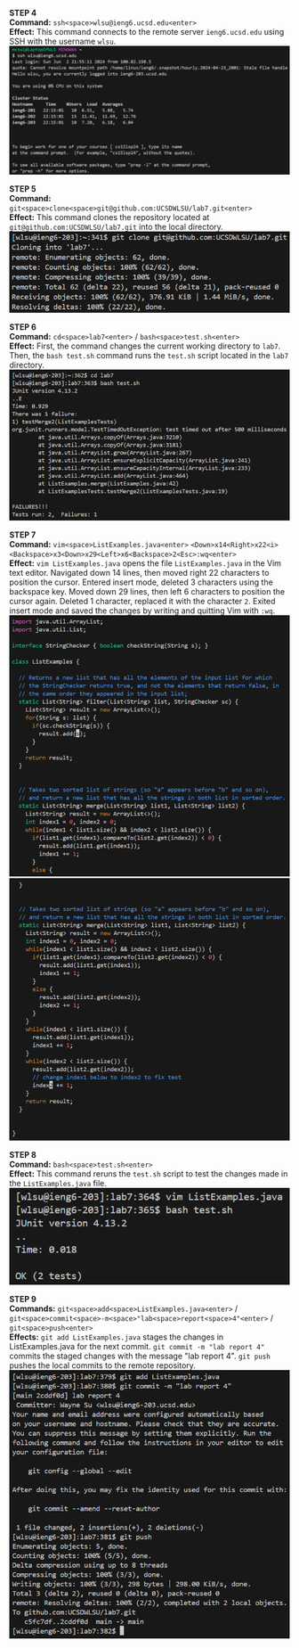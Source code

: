 **STEP 4**
<br>**Command:** `ssh<space>wlsu@ieng6.ucsd.edu<enter>`
<br>**Effect:** This command connects to the remote server `ieng6.ucsd.edu` using SSH with the username `wlsu`.
<br>![Image](lab4pic1.png)

**STEP 5**
<br>**Command:** `git<space>clone<space>git@github.com:UCSDWLSU/lab7.git<enter>`
<br>**Effect:** This command clones the repository located at `git@github.com:UCSDWLSU/lab7.git` into the local directory.
<br>![Image](lab4pic2.png)

**STEP 6**
<br>**Command:** `cd<space>lab7<enter>` / `bash<space>test.sh<enter>`
<br>**Effect:** First, the command changes the current working directory to `lab7`. Then, the `bash test.sh` command runs the `test.sh` script located in the `lab7` directory.
<br>![Image](lab4pic3.png)

**STEP 7**
<br>**Command:** `vim<space>ListExamples.java<enter>` `<Down>x14<Right>x22<i><Backspace>x3<Down>x29<Left>x6<Backspace>2<Esc>:wq<enter>`
<br>**Effect:** `vim ListExamples.java` opens the file `ListExamples.java` in the Vim text editor. Navigated down 14 lines, then moved right 22 characters to position the cursor. Entered insert mode, deleted 3 characters using the backspace key. Moved down 29 lines, then left 6 characters to position the cursor again. Deleted 1 character, replaced it with the character `2`. Exited insert mode and saved the changes by writing and quitting Vim with `:wq`.
<br>![Image](lab4pic5.png)
<br>![Image](lab4pic6.png)

**STEP 8**
<br>**Command:** `bash<space>test.sh<enter>`
<br>**Effect:** This command reruns the `test.sh` script to test the changes made in the `ListExamples.java` file.
<br>![Image](lab4pic4.png)

**STEP 9**
<br>**Commands:** `git<space>add<space>ListExamples.java<enter>` / `git<space>commit<space>-m<space>"lab<space>report<space>4"<enter>` / `git<space>push<enter>`
<br>**Effects:** `git add ListExamples.java` stages the changes in ListExamples.java for the next commit. `git commit -m "lab report 4"` commits the staged changes with the message "lab report 4". `git push` pushes the local commits to the remote repository.
<br>![Image](lab4pic7.png)
